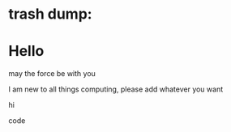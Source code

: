 # trash dump:
<h1>Hello</h1>
<heading>may the force be with you</heading>
<p>I am new to all things computing, please add whatever you want</p>
<p>hi</p>
<p>code</p>

